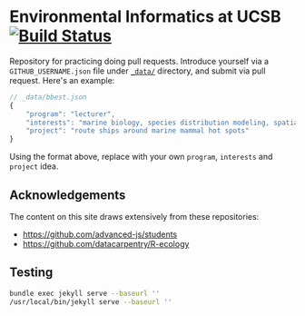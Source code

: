# Environmental Informatics at UCSB [![Build Status](https://travis-ci.org/ucsb-bren/env-info.svg?branch=gh-pages)](https://travis-ci.org/ucsb-bren/env-info)

Repository for practicing doing pull requests. Introduce yourself via a `GITHUB_USERNAME.json` file under [`_data/`](_data/) directory, and submit via pull request. Here's an example:

```javascript
// _data/bbest.json
{
	"program": "lecturer",
	"interests": "marine biology, species distribution modeling, spatial decision-making",
	"project": "route ships around marine mammal hot spots"
}
```

Using the format above, replace with your own `program`, `interests` and `project` idea.

## Acknowledgements

The content on this site draws extensively from these repositories:

- https://github.com/advanced-js/students
- https://github.com/datacarpentry/R-ecology

## Testing

```bash
bundle exec jekyll serve --baseurl ''
/usr/local/bin/jekyll serve --baseurl ''
```